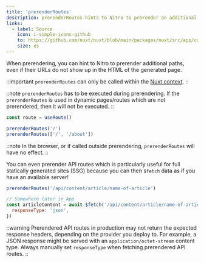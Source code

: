 ```yaml
---
title: 'prerenderRoutes'
description: prerenderRoutes hints to Nitro to prerender an additional route.
links:
  - label: Source
    icon: i-simple-icons-github
    to: https://github.com/nuxt/nuxt/blob/main/packages/nuxt/src/app/composables/ssr.ts
    size: xs
---
```


When prerendering, you can hint to Nitro to prerender additional paths, even if their URLs do not show up in the HTML of the generated page.

::important
`prerenderRoutes` can only be called within the [Nuxt context](/docs/guide/going-further/nuxt-app#the-nuxt-context).
::

::note
`prerenderRoutes` has to be executed during prerendering. If the `prerenderRoutes` is used in dynamic pages/routes which are not prerendered, then it will not be executed.
::

```js
const route = useRoute()

prerenderRoutes('/')
prerenderRoutes(['/', '/about'])
```

::note
In the browser, or if called outside prerendering, `prerenderRoutes` will have no effect.
::

You can even prerender API routes which is particularly useful for full statically generated sites (SSG) because you can then `$fetch` data as if you have an available server!

```js
prerenderRoutes('/api/content/article/name-of-article')

// Somewhere later in App
const articleContent = await $fetch('/api/content/article/name-of-article', {
  responseType: 'json',
})
```

::warning
Prerendered API routes in production may not return the expected response headers, depending on the provider you deploy to. For example, a JSON response might be served with an `application/octet-stream` content type.
Always manually set `responseType` when fetching prerendered API routes.
::
